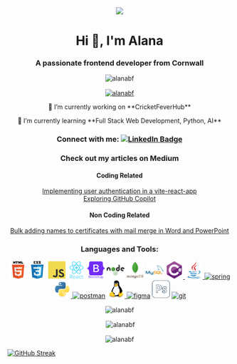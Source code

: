 <div id="header" align="center">
  <img src="https://media.giphy.com/media/paTz7UZbPfTZFRYnnB/giphy.gif" width="300"/>
</div>

<h1 align="center">Hi 👋, I'm Alana</h1>

<h3 align="center">A passionate frontend developer from Cornwall</h3>

<p align="center"> <img src="https://komarev.com/ghpvc/?username=alanabf&label=Profile%20views&color=0e75b6&style=flat" alt="alanabf" /> </p>

<p align="center"> <a align="center" href="https://github.com/ryo-ma/github-profile-trophy"><img align="center" src="https://github-profile-trophy.vercel.app/?username=alanabf" alt="alanabf" /></a> </p>

<p align="center"> 🔭 I’m currently working on **CricketFeverHub**</p>

<p align="center"> 🌱 I’m currently learning **Full Stack Web Development, Python, AI**</p>

<h3 align="center"> Connect with me: 
  <a href="https://www.linkedin.com/in/alanabarrettfrew/"> 
    <img id="header" src="https://img.shields.io/badge/LinkedIn-blue?style=for-the-badge&logo=linkedin&logoColor=white" alt="LinkedIn Badge"/>
  </a>

</h3>
<h3 align="center">Check out my articles on Medium</h3>
<h4 align="center">Coding Related</h4>
<div align="center"><a href="https://medium.com/version-1/implementing-auth0-user-authentication-in-a-vite-react-app-4091099bd086" target="_blank" rel="noreferrer" align="center">Implementing user authentication in a vite-react-app</a></div>
<div align="center"><a href="https://medium.com/version-1/exploring-github-copilot-1c4919069c7f" target="_blank" rel="noreferrer" align="center">Exploring GitHub Copilot</a></div>
<h4 align="center">Non Coding Related</h4>
<div align="center"><a href="https://medium.com/version-1/unlocking-efficiency-bulk-adding-names-to-certificates-with-mail-merge-in-word-and-powerpoint-c49559bd9d4b" target="_blank" rel="noreferrer" align="center">Bulk adding names to certificates with mail merge in Word and PowerPoint</a></div>

<h3 align="center">Languages and Tools:</h3>
<p align="center"> 
<a href="https://www.w3.org/html/" target="_blank" rel="noreferrer"><img src="https://raw.githubusercontent.com/devicons/devicon/master/icons/html5/html5-original-wordmark.svg" alt="html5" width="40" height="40"/></a> 
<a href="https://www.w3schools.com/css/" target="_blank" rel="noreferrer"><img src="https://raw.githubusercontent.com/devicons/devicon/master/icons/css3/css3-original-wordmark.svg" alt="css3" width="40" height="40"/></a> 
<a href="https://developer.mozilla.org/en-US/docs/Web/JavaScript" target="_blank" rel="noreferrer"><img src="https://raw.githubusercontent.com/devicons/devicon/master/icons/javascript/javascript-original.svg" alt="javascript" width="40" height="40"/></a>   
<a href="https://reactjs.org/" target="_blank" rel="noreferrer"><img src="https://raw.githubusercontent.com/devicons/devicon/master/icons/react/react-original-wordmark.svg" alt="react" width="40" height="40"/></a> 
<a href="https://getbootstrap.com" target="_blank" rel="noreferrer"><img src="https://raw.githubusercontent.com/devicons/devicon/master/icons/bootstrap/bootstrap-plain-wordmark.svg" alt="bootstrap" width="40" height="40"/></a> 
<a href="https://nodejs.org" target="_blank" rel="noreferrer"><img src="https://raw.githubusercontent.com/devicons/devicon/master/icons/nodejs/nodejs-original-wordmark.svg" alt="nodejs" width="40" height="40"/></a> 
<a href="https://www.mongodb.com/" target="_blank" rel="noreferrer"><img src="https://raw.githubusercontent.com/devicons/devicon/master/icons/mongodb/mongodb-original-wordmark.svg" alt="mongodb" width="40" height="40"/></a> 
<a href="https://www.mysql.com/" target="_blank" rel="noreferrer"><img src="https://raw.githubusercontent.com/devicons/devicon/master/icons/mysql/mysql-original-wordmark.svg" alt="mysql" width="40" height="40"/></a> 
<a href="https://www.w3schools.com/cs/" target="_blank" rel="noreferrer"> <img src="https://raw.githubusercontent.com/devicons/devicon/master/icons/csharp/csharp-original.svg" alt="csharp" width="40" height="40"/> </a> 
<a href="https://www.java.com" target="_blank" rel="noreferrer"> <img src="https://raw.githubusercontent.com/devicons/devicon/master/icons/java/java-original.svg" alt="java" width="40" height="40"/> </a> 
<a href="https://spring.io/" target="_blank" rel="noreferrer"> <img src="https://www.vectorlogo.zone/logos/springio/springio-icon.svg" alt="spring" width="40" height="40"/> </a>
<a href="https://www.python.org" target="_blank" rel="noreferrer"> <img src="https://raw.githubusercontent.com/devicons/devicon/master/icons/python/python-original.svg" alt="python" width="40" height="40"/> </a> 
<a href="https://postman.com" target="_blank" rel="noreferrer"><img src="https://www.vectorlogo.zone/logos/getpostman/getpostman-icon.svg" alt="postman" width="40" height="40"/></a> 
<a href="https://www.linux.org/" target="_blank" rel="noreferrer"><img src="https://raw.githubusercontent.com/devicons/devicon/master/icons/linux/linux-original.svg" alt="linux" width="40" height="40"/> </a> 
<a href="https://www.figma.com/" target="_blank" rel="noreferrer"><img src="https://www.vectorlogo.zone/logos/figma/figma-icon.svg" alt="figma" width="40" height="40"/></a> 
<a href="https://www.photoshop.com/en" target="_blank" rel="noreferrer"><img src="https://raw.githubusercontent.com/devicons/devicon/master/icons/photoshop/photoshop-line.svg" alt="photoshop" width="40" height="40"/></a> 
<a href="https://git-scm.com/" target="_blank" rel="noreferrer"><img src="https://www.vectorlogo.zone/logos/git-scm/git-scm-icon.svg" alt="git" width="40" height="40"/></a> 
</p>

<p align="center"><img align="center" src="https://github-readme-stats.vercel.app/api/top-langs?username=alanabf&show_icons=true&locale=en&layout=compact" alt="alanabf" /></p>

<p align="center">&nbsp;<img align="center" src="https://github-readme-stats.vercel.app/api?username=alanabf&show_icons=true&locale=en" alt="alanabf" /></p>

<p align="center"><img align="center" src="https://github-readme-streak-stats.herokuapp.com/?user=alanabf" alt="alanabf" /></p>
<a href="https://git.io/streak-stats"><img src="https://github-readme-streak-stats.herokuapp.com?user=AlanaBF" alt="GitHub Streak" /></a>


<!---
AlanaBF/AlanaBF is a ✨ special ✨ repository because its `README.md` (this file) appears on your GitHub profile.
You can click the Preview link to take a look at your changes.
--->


